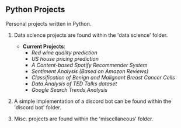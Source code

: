 ## **Python Projects**

Personal projects written in Python.

1. Data science projects are found within the 'data science' folder.

   - **Current Projects**:
     - _Red wine quality prediction_
     - _US house pricing prediction_
     - _A Content-based Spotify Recommender System_
     - _Sentiment Analysis (Based on Amazon Reviews)_
     - _Classification of Benign and Malignant Breast Cancer Cells_
     - _Data Analysis of TED Talks dataset_
     - _Google Search Trends Analysis_

2. A simple implementation of a discord bot can be found within the 'discord bot' folder.

3. Misc. projects are found within the 'miscellaneous' folder.
